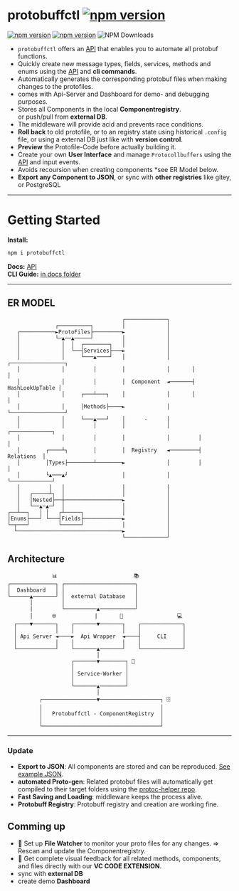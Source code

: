 # protobuffctl  [![npm version](https://img.shields.io/badge/🚧_under_construction_🚧-black)](https://www.npmjs.com/package/protobuffctl)
[![npm version](https://img.shields.io/badge/protoc_v26.0-binary-blue)](https://www.npmjs.com/package/protobuffctl)
[![npm version](https://badge.fury.io/js/protobuffctl.svg)](https://badge.fury.io/js/protobuffctl)
![NPM Downloads](https://img.shields.io/npm/dw/protobuffctl)


- `protobuffctl` offers an  [API](https://ji-podhead.github.io/protobuffctl/) that enables you to automate all protobuf functions.
- Quickly create new message types, fields, services,  methods and enums using the [API](https://ji-podhead.github.io/protobuffctl/) and **cli commands**.<br>
- Automatically generates the corresponding protobuf files when making changes to the protofiles.<br>
- comes with Api-Server and Dashboard for demo- and debugging purposes.
- Stores all Components in the local **Componentregistry**. <br> or push/pull from **external DB**.
- The middleware will provide acid and prevents race conditions.
- **Roll back** to old protofile, or to an registry state using historical `.config` file, or using a external DB just like with **version control**.<br>
- **Preview** the Protofile-Code before actually building it.<br>
- Create your own **User Interface** and manage `Protocollbuffers` using the [API](https://ji-podhead.github.io/protobuffctl/) and input events.<br>
- Avoids recoursion when creating components *see ER Model below.
- **Export any Component to JSON**, or sync with **other registries** like gitey, or PostgreSQL
---
#                      Getting Started
**Install:**
 
```JavaScript
npm i protobuffctl
```
**Docs:**  [API](https://ji-podhead.github.io/protobuffctl/docs) <br>
**CLI Guide:** [in docs folder](https://github.com/ji-podhead/protobuffctl/blob/main/docs/CLI-guide.md) 
 
---
##                         ER MODEL        
```                                                                                          
                                    ┌─────────────┐                          
               ┌──────────┐         │             │                          
   ┌───────────►ProtoFiles├─────────►             │                          
   │           └─▲──▲─────┘         │             │                                                                   
   │             │  │  ┌────────┐   │             │                          
   │             │  └──┤Services├───►             │                          
   │             │     └───▲────┘   │             │       ┌─────────────────┐
   │             │         │        │             │       │                 │
   │             │         │        │  Component  ◄───────┤ HashLookUpTable │
   │             │     ┌───┴───┐    │             │       │                 │
   │             │     │Methods├────►             │       └─────────────────┘
   │             │     └───▲───┘    │      -      │                          
   │             │         │        │             │         ┌─────────────┐  
   │             │         │        │             │         │             │  
   │        ┌────┴┐        │        │  Registry   ◄─────────┤  Relations  │  
   │        │Types├────────┴────────►             │         │             │  
   │        └▲───▲┘                 │             │         └─────────────┘  
   │         │   │                  │             │                          
   │   ┌─────┴┐  │                  │             │                          
   │   │Nested├──┼──────────────────►             │                          
   │   └──▲─▲─┘  │                  │             │                          
┌──┴──┐   │ │   ┌┴─────┐            │             │                          
│Enums├───┘ └───┤Fields├────────────►             │                          
└─┬───┘         └──────┘            │             │                                                
  └─────────────────────────────────►             │                          
                                    └─────────────┘                          
```
##                    Architecture
```              
              📊                        📚                         
┌──────────────┐ ┌──────────────────────┐  
│  Dashboard   │ │                      │                                                    
└──────▲───────┘ │  external Database   │                                                   
       │         │                      │
       |         └──────────▲───────────┘                                                              
       │      🌐            |       🔄                 💻                                    
  ┌────▼───────┐    ┌───────▼───────┐    ┌─────────────┐                                    
  │            │    │               │    │             │                                     
  │ Api Server ◄────►  Api Wrapper  ◄────┤     CLI     │                                    
  │            │    │               │    │             │                                    
  └────────────┘    └───────▲───────┘    └─────────────┘                                    
                            │                                                               
                    ┌───────▼────────┐ 👷                                                      
                    │                │                                                      
                    │ Service-Worker │                                                      
                    │                │                                                      
                    └───────▲────────┘                                                      
                            │                                                               
          ┌─────────────────▼───────────────────┐ 🗄️                                           
          │                                     │                                           
          │   Protobuffctl - ComponentRegistry  │                                           
          │                                     │                                           
          └─────────────────────────────────────┘
```





---
###                      Update
- **Export to JSON**: All components are stored and can be reproduced. [See example JSON](https://github.com/ji-podhead/protobuffctl/blob/main/protobuffctl.json).
- **automated Proto-gen**:  Related protobuf files will automatically get compiled to their target folders using the [protoc-helper repo](https://github.com/ji-podhead/protoc-helper).
- **Fast Saving and Loading**: middleware keeps the process alive.
- **Protobuff Registry**: Protobuff registry and creation are working fine.
##                      Comming up
- 🚧 Set up **File Watcher** to monitor your proto files for any changes. => Rescan and update the Componentregistry.<br>
- 🚧 Get complete visual feedback for all related methods, components, and files directly with our **VC CODE EXTENSION**.<br> 
- sync with **external DB**
- create demo **Dashboard**


